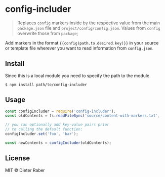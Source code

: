 # config-includer

> Replaces `config` markers inside by the respective value from the main `package.json` file and `project/config/config.json`. Values from `config` overwrite those from `package`;

Add markers in the format `{{config(path.to.desired.key)}}` in your source or template file wherever you want to read information from `config.json`.

## Install
Since this is a local module you need to specify the path to the module.

```
$ npm install path/to/config-includer
```

## Usage

```js
const configIncluder = require('config-includer');
const oldContents = fs.readFileSync('source/content-with-markers.txt', 'utf8');

// you can optionally add key-value pairs prior 
// to calling the default function:
configIncluder.set('foo', 'bar');

const newContents = configIncluder(oldContents);
```

## License

MIT © Dieter Raber